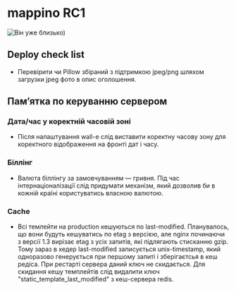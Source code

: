 
# mappino RC1 #
![Він уже близько)](https://encrypted-tbn2.gstatic.com/images?q=tbn:ANd9GcT21WwvBsR6w0kR44iFGhEL8DjZ4VpIj7-HB9m5wsWjg407HcMWVg)


## Deploy check list ##
* Перевірити чи Pillow збіраний з підтримкою jpeg/png шляхом загрузки jpeg фото в опис оголошення.


## Пам’ятка по керуванню сервером ##

### Дата/час у коректній часовій зоні ###
* Після налаштування wall-e слід виставити коректну часову зону для коректного відображення на фронті дат і часу.


### Біллінг ###
* Валюта біллінгу за замовчуванням — гривня. Під час інтернаціоналізації слід придумати механізм, який дозволив би в кожній країні користуватись власною валютою.

### Cache ###
* Всі темлейти на production кешуються по last-modified. Планувалось, що вони будуть кешуватись по etag з версією, але nginx починаючи з версії 1.3 вирізає etag з усіх запитів, які підлягають стисканню gzip. Тому зараз в хедер last-modified записується unix-timestamp, який одноразово генерується при першому запиті і зберігаєтсья в кеш редіса. При рестарті сервера даний ключ не скидається.  Для скидання кешу темплейтів слід видалити ключ "static_template_last_modified" з кеш-сервера redis.
